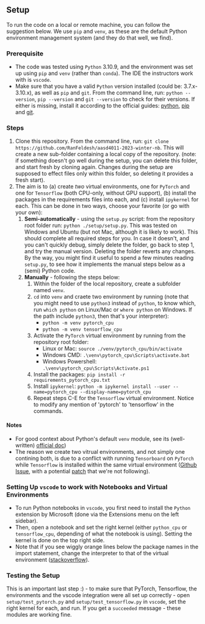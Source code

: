## Setup
To run the code on a local or remote machine, you can follow the suggestion below.
We use `pip` and `venv`, as these are the default Python environment management system (and they do that well, we find). 
### Prerequisite
* The code was tested using `Python` 3.10.9, and the environment was set up using `pip` and `venv` (rather than `conda`). The IDE the instructors work with is `vscode`.
* Make sure that you have a valid `Python` version installed (could be: 3.7.x-3.10.x), as well as `pip` and `git`. From the command line, run: `python --version`, `pip --version` and `git --version` to check for their versions. If either is missing, install it according to the official guides: [python](https://www.python.org/downloads/), [pip](https://pip.pypa.io/en/stable/installation/) and [git](https://git-scm.com/book/en/v2/Getting-Started-Installing-Git).
### Steps
1. Clone this repository. From the command line, run: `git clone https://github.com/RanFeldesh/aasd4011-2023-winter-nb`. This will create a new sub-folder containing a local copy of the repository. (note: if something doesn't go well during the setup, you can delete this folder, and start fresh by cloning again. Changes during the setup are supposed to effect files only within this folder, so deleting it provides a fresh start).
2. The aim is to (a) create *two* virtual environments, one for `PyTorch` and one for `Tensorflow` (both CPU-only, without GPU support), (b) install the packages in the requirements files into each, and (c) install `ipykernel` for each. This can be done in two ways, choose your favorite (or go with your own):
    1. **Semi-automatically** - using the `setup.py` script: from the repository root folder run: `python ./setup/setup.py`. This was tested on Windows and Ubuntu (but not Mac, although it is likely to work). This should complete all required steps for you. In case it doesn't, and you can't quickly debug, simply delete the folder, go back to step 1, and try the manual version. Deleting the folder reverts any changes. By the way, you might find it useful to spend a few minutes reading `setup.py`, to see how it implements the manual steps below as a (semi) Python code. 
    2. **Manually** - following the steps below:
        1. Within the folder of the local repository, create a subfolder named `venv`.
        2. `cd` into `venv` and craete two environment by running (note that you might need to use `python3` instead of `python`, to know which, run `which python` on Linux/Mac or `where python` on Windows. If the path include `python3`, then that's your interpreter):
            * `python -m venv pytorch_cpu`
            * `python -m venv tensorflow_cpu`
        3. Activate the `PyTorch` virtual environment by running from the repository root folder:
            * Linux or Mac: `source ./venv/pytorch_cpu/bin/activate` 
            * Windows CMD: `.\venv\pytorch_cpu\Scripts\activate.bat`
            * Windows Powershell: `.\venv\pytorch_cpu\Scripts\Activate.ps1`
         4. Install the packages: `pip install -r requirements_pytorch_cpu.txt`
         5. Install `ipykernel`: `python -m ipykernel install --user --name=pytorch_cpu --display-name=pytorch_cpu`
         6. Repeat steps C-E for the `Tensorflow` virtual environment. Notice to modify any mention of 'pytorch' to 'tensorflow' in the commands. 
#### Notes
* For good context about Python's default `venv` module, see its (well-written) [official doc](https://docs.python.org/3/tutorial/venv.html))
* The reason we create two vitrual environments, and not simply one contining both, is due to a conflict with running `Tensorboard` on `PyTorch` while `Tensorflow` is installed within the same virtual environment ([Github Issue](https://github.com/pytorch/pytorch/issues/30966#issuecomment-576261087), with a potential [patch](https://github.com/pytorch/pytorch/issues/30966#issuecomment-582747929) that we're not following).

### Setting Up `vscode` to work with Notebooks and Virtual Environments
* To run Python notebooks in `vscode`, you first need to install the `Python` extension by Microsoft (done via the Extensions menu on the left sidebar).
* Then, open a notebook and set the right kernel (either `python_cpu` or `tensorflow_cpu`, depending of what the notebook is using). Setting the kernel is done on the top right side. 
* Note that if you see wiggly orange lines below the package names in the import statement, change the interpreter to that of the virtual environment ([stackoverflow](https://stackoverflow.com/a/72721797/10006823)).

### Testing the Setup
This is an important last step :) - to make sure that PyTorch, Tensorflow, the environments and the vscode integration were all set up correctly - open `setup/test_pytorch.py` and `setup/test_tensorflow.py` in `vscode`, set the right kernel for each, and run. If you get a `succeeded` message - these modules are working fine. 

